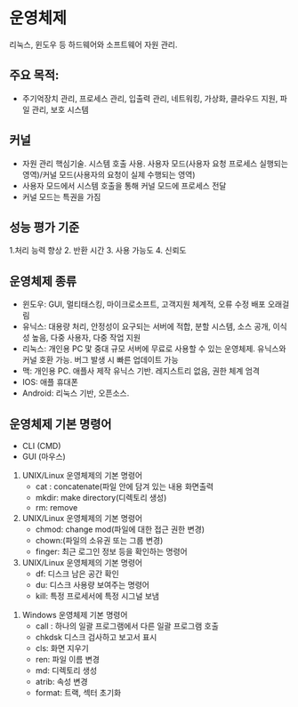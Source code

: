 ﻿# 운영체제

리눅스, 윈도우 등 하드웨어와 소프트웨어 자원 관리.

## 주요 목적:
* 주기억장치 관리, 프로세스 관리, 입출력 관리, 네트워킹, 가상화, 클라우드 지원, 파일 관리, 보호 시스템

## 커널
* 자원 관리 핵심기술. 시스템 호출 사용. 사용자 모드(사용자 요청 프로세스 실행되는 영역)/커널 모드(사용자의 요청이 실제 수행되는 영역)
* 사용자 모드에서 시스템 호출을 통해 커널 모드에 프로세스 전달
* 커널 모드는 특권을 가짐

## 성능 평가 기준
1.처리 능력 향상
2. 반환 시간
3. 사용 가능도
4. 신뢰도


## 운영체제 종류
* 윈도우: GUI, 멀티태스킹, 마이크로소프트, 고객지원 체계적, 오류 수정 배포 오래걸림
* 유닉스: 대용량 처리, 안정성이 요구되는 서버에 적합, 분할 시스템, 소스 공개, 이식성 높음, 다중 사용자, 다중 작업 지원
* 리눅스: 개인용 PC 맟 중대 규모 서버에 무료로 사용할 수 있는 운영체제. 유닉스와 커널 호환 가능. 버그 발생 시 빠른 업데이트 가능
* 맥: 개인용 PC. 애플사 제작 유닉스 기반. 레지스트리 없음, 권한 체계 엄격
* IOS: 애플 휴대폰
* Android: 리눅스 기반, 오픈소스.

## 운영체제 기본 명령어
 * CLI (CMD)
 * GUI (마우스)

1) UNIX/Linux 운영체제의 기본 명령어
	 - cat : concatenate(파일 안에 담겨 있는 내용 화면출력
	- mkdir: make directory(디렉토리 생성)
	- rm: remove
2) UNIX/Linux 운영체제의 기본 명령어
	- chmod: change mod(파일에 대한 접근 권한 변경)
	- chown:(파일의 소유권 또는 그룹 변경)
	- finger: 최근 로그인 정보 등을 확인하는 명령어
3) UNIX/Linux 운영체제의 기본 명령어
	- df: 디스크 남은 공간 확인
	- du: 디스크 사용량 보여주는 명령어
	- kill: 특정 프로세서에 특정 시그널 보냄

1. Windows 운영체제 기본 명령어
	- call : 하나의 일괄 프로그램에서 다른 일괄 프로그램 호출
	-  chkdsk 디스크 검사하고 보고서 표시
	- cls: 화면 지우기
	- ren: 파일 이름 변경
	- md: 디렉토리 생성
	- atrib: 속성 변경
	- format: 트랙, 섹터 초기화


	
 

